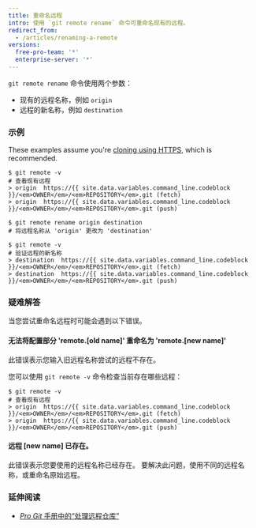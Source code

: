```yaml
---
title: 重命名远程
intro: 使用 `git remote rename` 命令可重命名现有的远程。
redirect_from:
  - /articles/renaming-a-remote
versions:
  free-pro-team: '*'
  enterprise-server: '*'
---
```


`git remote rename` 命令使用两个参数：

* 现有的远程名称，例如 `origin`
* 远程的新名称，例如 `destination`

### 示例

These examples assume you're [cloning using HTTPS](/articles/which-remote-url-should-i-use/#cloning-with-https-urls), which is recommended.

```shell
$ git remote -v
# 查看现有远程
> origin  https://{{ site.data.variables.command_line.codeblock }}/<em>OWNER</em>/<em>REPOSITORY</em>.git (fetch)
> origin  https://{{ site.data.variables.command_line.codeblock }}/<em>OWNER</em>/<em>REPOSITORY</em>.git (push)

$ git remote rename origin destination
# 将远程名称从 'origin' 更改为 'destination'

$ git remote -v
# 验证远程的新名称
> destination  https://{{ site.data.variables.command_line.codeblock }}/<em>OWNER</em>/<em>REPOSITORY</em>.git (fetch)
> destination  https://{{ site.data.variables.command_line.codeblock }}/<em>OWNER</em>/<em>REPOSITORY</em>.git (push)
```

### 疑难解答

当您尝试重命名远程时可能会遇到以下错误。

#### 无法将配置部分 'remote.[old name]' 重命名为 'remote.[new name]'

此错误表示您输入旧远程名称尝试的远程不存在。

您可以使用 `git remote -v` 命令检查当前存在哪些远程：

```shell
$ git remote -v
# 查看现有远程
> origin  https://{{ site.data.variables.command_line.codeblock }}/<em>OWNER</em>/<em>REPOSITORY</em>.git (fetch)
> origin  https://{{ site.data.variables.command_line.codeblock }}/<em>OWNER</em>/<em>REPOSITORY</em>.git (push)
```

#### 远程 [new name] 已存在。

此错误表示您要使用的远程名称已经存在。 要解决此问题，使用不同的远程名称，或重命名原始远程。

### 延伸阅读

- [_Pro Git_ 手册中的“处理远程仓库”](https://git-scm.com/book/en/Git-Basics-Working-with-Remotes)
